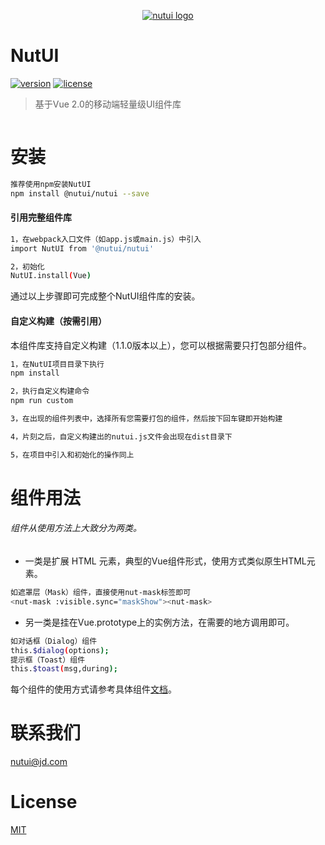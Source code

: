 <p align="center">
  <a href="http://nutui.jd.com">
    <img alt="nutui logo" src="http://nutui.jd.com/asset/img/nutui-logo.png">
  </a>
</p>

# NutUI

[![version](https://img.shields.io/badge/version-1.2-blue.svg?style=flat-square)](http://nutui.jd.com/)
[![license](https://img.shields.io/badge/license-MIT-yellow.svg?style=flat-square)](http://nutui.jd.com/)

> 基于Vue 2.0的移动端轻量级UI组件库

<p align="center">
    <img alt="" src="http://nutui.jd.com/asset/img/erweima.jpg">
</p>

# 安装

``` bash
推荐使用npm安装NutUI
npm install @nutui/nutui --save
```

#### 引用完整组件库
``` bash
1，在webpack入口文件（如app.js或main.js）中引入
import NutUI from '@nutui/nutui'

2，初始化
NutUI.install(Vue)
```
通过以上步骤即可完成整个NutUI组件库的安装。

#### 自定义构建（按需引用）
本组件库支持自定义构建（1.1.0版本以上），您可以根据需要只打包部分组件。
``` bash
1，在NutUI项目目录下执行
npm install

2，执行自定义构建命令
npm run custom

3，在出现的组件列表中，选择所有您需要打包的组件，然后按下回车键即开始构建

4，片刻之后，自定义构建出的nutui.js文件会出现在dist目录下

5，在项目中引入和初始化的操作同上
```

# 组件用法
###### 组件从使用方法上大致分为两类。
*  一类是扩展 HTML 元素，典型的Vue组件形式，使用方式类似原生HTML元素。
``` bash
如遮罩层（Mask）组件，直接使用nut-mask标签即可
<nut-mask :visible.sync="maskShow"><nut-mask>
```
*  另一类是挂在Vue.prototype上的实例方法，在需要的地方调用即可。
``` bash
如对话框（Dialog）组件
this.$dialog(options);
提示框（Toast）组件
this.$toast(msg,during);
```
每个组件的使用方式请参考具体组件[文档](http://nutui.jd.com/index.html#/intro)。

# 联系我们
[nutui@jd.com](mailto:nutui@jd.com)

# License
[MIT](https://github.com/jdf2e/nutui/blob/master/LICENSE)